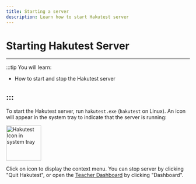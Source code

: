 ```yaml
---
title: Starting a server
description: Learn how to start Hakutest server
---
```


# Starting Hakutest Server

---

:::tip You will learn:

-   How to start and stop the Hakutest server

## :::

To start the Hakutest server, run `hakutest.exe` (`hakutest` on Linux). An icon
will appear in the system tray to indicate that the server is running:

<img src="/hakutest.svg" alt="Hakutest Icon in system tray" width="96">

Click on icon to display the context menu. You can stop server by clicking "Quit
Hakutest", or open the [Teacher Dashboard](/handbook/guide/02-dashboard) by
clicking "Dashboard".
